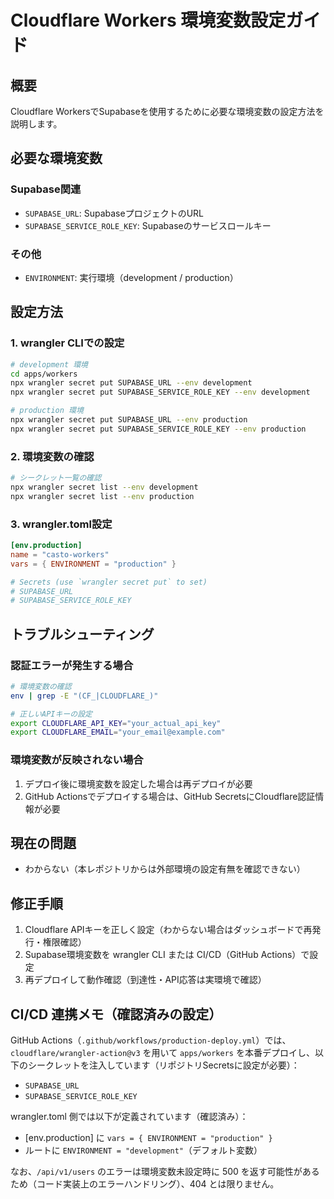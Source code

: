 # Cloudflare Workers 環境変数設定ガイド

## 概要
Cloudflare WorkersでSupabaseを使用するために必要な環境変数の設定方法を説明します。

## 必要な環境変数

### Supabase関連
- `SUPABASE_URL`: SupabaseプロジェクトのURL
- `SUPABASE_SERVICE_ROLE_KEY`: Supabaseのサービスロールキー

### その他
- `ENVIRONMENT`: 実行環境（development / production）

## 設定方法

### 1. wrangler CLIでの設定

```bash
# development 環境
cd apps/workers
npx wrangler secret put SUPABASE_URL --env development
npx wrangler secret put SUPABASE_SERVICE_ROLE_KEY --env development

# production 環境
npx wrangler secret put SUPABASE_URL --env production
npx wrangler secret put SUPABASE_SERVICE_ROLE_KEY --env production
```

### 2. 環境変数の確認

```bash
# シークレット一覧の確認
npx wrangler secret list --env development
npx wrangler secret list --env production
```

### 3. wrangler.toml設定

```toml
[env.production]
name = "casto-workers"
vars = { ENVIRONMENT = "production" }

# Secrets (use `wrangler secret put` to set)
# SUPABASE_URL
# SUPABASE_SERVICE_ROLE_KEY
```

## トラブルシューティング

### 認証エラーが発生する場合

```bash
# 環境変数の確認
env | grep -E "(CF_|CLOUDFLARE_)"

# 正しいAPIキーの設定
export CLOUDFLARE_API_KEY="your_actual_api_key"
export CLOUDFLARE_EMAIL="your_email@example.com"
```

### 環境変数が反映されない場合

1. デプロイ後に環境変数を設定した場合は再デプロイが必要
2. GitHub Actionsでデプロイする場合は、GitHub SecretsにCloudflare認証情報が必要

## 現在の問題

- わからない（本レポジトリからは外部環境の設定有無を確認できない）

## 修正手順

1. Cloudflare APIキーを正しく設定（わからない場合はダッシュボードで再発行・権限確認）
2. Supabase環境変数を wrangler CLI または CI/CD（GitHub Actions）で設定
3. 再デプロイして動作確認（到達性・API応答は実環境で確認）

## CI/CD 連携メモ（確認済みの設定）

GitHub Actions（`.github/workflows/production-deploy.yml`）では、`cloudflare/wrangler-action@v3` を用いて `apps/workers` を本番デプロイし、以下のシークレットを注入しています（リポジトリSecretsに設定が必要）：

- `SUPABASE_URL`
- `SUPABASE_SERVICE_ROLE_KEY`

wrangler.toml 側では以下が定義されています（確認済み）：

- [env.production] に `vars = { ENVIRONMENT = "production" }`
- ルートに `ENVIRONMENT = "development"`（デフォルト変数）

なお、`/api/v1/users` のエラーは環境変数未設定時に 500 を返す可能性があるため（コード実装上のエラーハンドリング）、404 とは限りません。
